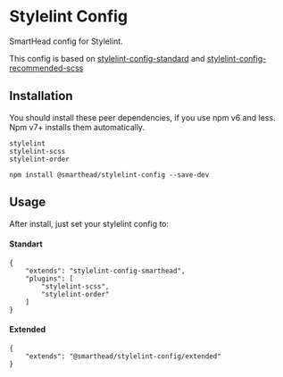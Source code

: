 # Stylelint Config

SmartHead config for Stylelint.

This config is based on [stylelint-config-standard](https://www.npmjs.com/package/stylelint-config-standard) and [stylelint-config-recommended-scss](https://www.npmjs.com/package/stylelint-config-recommended-scss)

## Installation

You should install these peer dependencies, if you use npm v6 and less. Npm v7+ installs them automatically.
```
stylelint
stylelint-scss
stylelint-order
```

```
npm install @smarthead/stylelint-config --save-dev
```

## Usage 
After install, just set your stylelint config to:

#### Standart
```
{
    "extends": "stylelint-config-smarthead",
    "plugins": [
        "stylelint-scss",
        "stylelint-order"
    ]
}
```

#### Extended
```
{
    "extends": "@smarthead/stylelint-config/extended"
}
```
